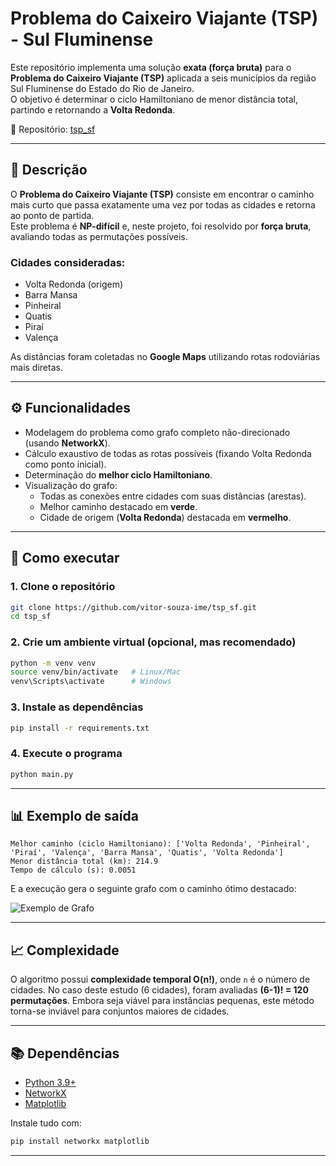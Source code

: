 # Problema do Caixeiro Viajante (TSP) - Sul Fluminense

Este repositório implementa uma solução **exata (força bruta)** para o **Problema do Caixeiro Viajante (TSP)** aplicada a seis municípios da região Sul Fluminense do Estado do Rio de Janeiro.  
O objetivo é determinar o ciclo Hamiltoniano de menor distância total, partindo e retornando a **Volta Redonda**.

📂 Repositório: [tsp_sf](https://github.com/vitor-souza-ime/tsp_sf)

---

## 📌 Descrição

O **Problema do Caixeiro Viajante (TSP)** consiste em encontrar o caminho mais curto que passa exatamente uma vez por todas as cidades e retorna ao ponto de partida.  
Este problema é **NP-difícil** e, neste projeto, foi resolvido por **força bruta**, avaliando todas as permutações possíveis.

### Cidades consideradas:
- Volta Redonda (origem)
- Barra Mansa
- Pinheiral
- Quatis
- Piraí
- Valença

As distâncias foram coletadas no **Google Maps** utilizando rotas rodoviárias mais diretas.

---

## ⚙️ Funcionalidades

- Modelagem do problema como grafo completo não-direcionado (usando **NetworkX**).
- Cálculo exaustivo de todas as rotas possíveis (fixando Volta Redonda como ponto inicial).
- Determinação do **melhor ciclo Hamiltoniano**.
- Visualização do grafo:
  - Todas as conexões entre cidades com suas distâncias (arestas).
  - Melhor caminho destacado em **verde**.
  - Cidade de origem (**Volta Redonda**) destacada em **vermelho**.

---

## 🚀 Como executar

### 1. Clone o repositório
```bash
git clone https://github.com/vitor-souza-ime/tsp_sf.git
cd tsp_sf
````

### 2. Crie um ambiente virtual (opcional, mas recomendado)

```bash
python -m venv venv
source venv/bin/activate   # Linux/Mac
venv\Scripts\activate      # Windows
```

### 3. Instale as dependências

```bash
pip install -r requirements.txt
```

### 4. Execute o programa

```bash
python main.py
```

---

## 📊 Exemplo de saída

```text
Melhor caminho (ciclo Hamiltoniano): ['Volta Redonda', 'Pinheiral', 'Piraí', 'Valença', 'Barra Mansa', 'Quatis', 'Volta Redonda']
Menor distância total (km): 214.9
Tempo de cálculo (s): 0.0051
```

E a execução gera o seguinte grafo com o caminho ótimo destacado:

![Exemplo de Grafo](docs/exemplo_saida.png)

---

## 📈 Complexidade

O algoritmo possui **complexidade temporal O(n!)**, onde `n` é o número de cidades.
No caso deste estudo (6 cidades), foram avaliadas **(6-1)! = 120 permutações**.
Embora seja viável para instâncias pequenas, este método torna-se inviável para conjuntos maiores de cidades.

---

## 📚 Dependências

* [Python 3.9+](https://www.python.org/)
* [NetworkX](https://networkx.org/)
* [Matplotlib](https://matplotlib.org/)

Instale tudo com:

```bash
pip install networkx matplotlib
```

---


